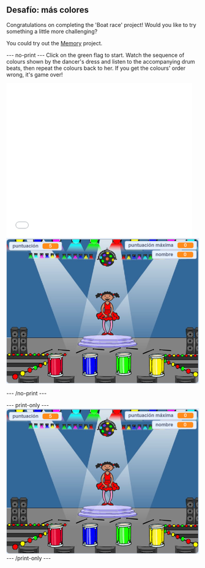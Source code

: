 ## Desafío: más colores

Congratulations on completing the 'Boat race' project! Would you like to try something a little more challenging?

You could try out the [Memory](https://projects.raspberrypi.org/en/projects/memory?utm_source=pathway&utm_medium=whatnext&utm_campaign=projects) project.

\--- no-print \--- Click on the green flag to start. Watch the sequence of colours shown by the dancer's dress and listen to the accompanying drum beats, then repeat the colours back to her. If you get the colours' order wrong, it's game over!

<div class="scratch-preview">
  <iframe allowtransparency="true" width="485" height="402" src="//scratch.mit.edu/projects/embed/284452634/?autostart=false" frameborder="0" allowfullscreen scrolling="no" mark="crwd-mark"></iframe> <img src="images/memory-screenshot.png" />
</div>

\--- /no-print \---

\--- print-only \--- ![screenshot of finished game](images/memory-screenshot.png) \--- /print-only \---